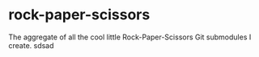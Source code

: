 # rock-paper-scissors
The aggregate of all the cool little Rock-Paper-Scissors Git submodules I create.
sdsad
